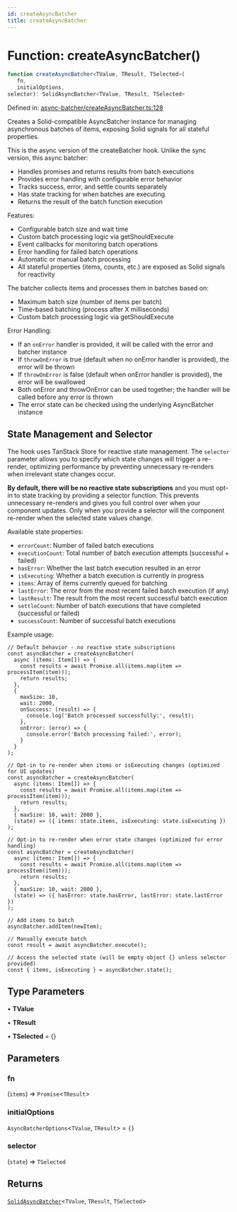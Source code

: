 ```yaml
---
id: createAsyncBatcher
title: createAsyncBatcher
---
```


<!-- DO NOT EDIT: this page is autogenerated from the type comments -->

# Function: createAsyncBatcher()

```ts
function createAsyncBatcher<TValue, TResult, TSelected>(
   fn, 
   initialOptions, 
selector): SolidAsyncBatcher<TValue, TResult, TSelected>
```

Defined in: [async-batcher/createAsyncBatcher.ts:128](https://github.com/TanStack/pacer/blob/main/packages/solid-pacer/src/async-batcher/createAsyncBatcher.ts#L128)

Creates a Solid-compatible AsyncBatcher instance for managing asynchronous batches of items, exposing Solid signals for all stateful properties.

This is the async version of the createBatcher hook. Unlike the sync version, this async batcher:
- Handles promises and returns results from batch executions
- Provides error handling with configurable error behavior
- Tracks success, error, and settle counts separately
- Has state tracking for when batches are executing
- Returns the result of the batch function execution

Features:
- Configurable batch size and wait time
- Custom batch processing logic via getShouldExecute
- Event callbacks for monitoring batch operations
- Error handling for failed batch operations
- Automatic or manual batch processing
- All stateful properties (items, counts, etc.) are exposed as Solid signals for reactivity

The batcher collects items and processes them in batches based on:
- Maximum batch size (number of items per batch)
- Time-based batching (process after X milliseconds)
- Custom batch processing logic via getShouldExecute

Error Handling:
- If an `onError` handler is provided, it will be called with the error and batcher instance
- If `throwOnError` is true (default when no onError handler is provided), the error will be thrown
- If `throwOnError` is false (default when onError handler is provided), the error will be swallowed
- Both onError and throwOnError can be used together; the handler will be called before any error is thrown
- The error state can be checked using the underlying AsyncBatcher instance

## State Management and Selector

The hook uses TanStack Store for reactive state management. The `selector` parameter allows you
to specify which state changes will trigger a re-render, optimizing performance by preventing
unnecessary re-renders when irrelevant state changes occur.

**By default, there will be no reactive state subscriptions** and you must opt-in to state
tracking by providing a selector function. This prevents unnecessary re-renders and gives you
full control over when your component updates. Only when you provide a selector will the
component re-render when the selected state values change.

Available state properties:
- `errorCount`: Number of failed batch executions
- `executionCount`: Total number of batch execution attempts (successful + failed)
- `hasError`: Whether the last batch execution resulted in an error
- `isExecuting`: Whether a batch execution is currently in progress
- `items`: Array of items currently queued for batching
- `lastError`: The error from the most recent failed batch execution (if any)
- `lastResult`: The result from the most recent successful batch execution
- `settleCount`: Number of batch executions that have completed (successful or failed)
- `successCount`: Number of successful batch executions

Example usage:
```tsx
// Default behavior - no reactive state subscriptions
const asyncBatcher = createAsyncBatcher(
  async (items: Item[]) => {
    const results = await Promise.all(items.map(item => processItem(item)));
    return results;
  },
  {
    maxSize: 10,
    wait: 2000,
    onSuccess: (result) => {
      console.log('Batch processed successfully:', result);
    },
    onError: (error) => {
      console.error('Batch processing failed:', error);
    }
  }
);

// Opt-in to re-render when items or isExecuting changes (optimized for UI updates)
const asyncBatcher = createAsyncBatcher(
  async (items: Item[]) => {
    const results = await Promise.all(items.map(item => processItem(item)));
    return results;
  },
  { maxSize: 10, wait: 2000 },
  (state) => ({ items: state.items, isExecuting: state.isExecuting })
);

// Opt-in to re-render when error state changes (optimized for error handling)
const asyncBatcher = createAsyncBatcher(
  async (items: Item[]) => {
    const results = await Promise.all(items.map(item => processItem(item)));
    return results;
  },
  { maxSize: 10, wait: 2000 },
  (state) => ({ hasError: state.hasError, lastError: state.lastError })
);

// Add items to batch
asyncBatcher.addItem(newItem);

// Manually execute batch
const result = await asyncBatcher.execute();

// Access the selected state (will be empty object {} unless selector provided)
const { items, isExecuting } = asyncBatcher.state();
```

## Type Parameters

• **TValue**

• **TResult**

• **TSelected** = \{\}

## Parameters

### fn

(`items`) => `Promise`\<`TResult`\>

### initialOptions

`AsyncBatcherOptions`\<`TValue`, `TResult`\> = `{}`

### selector

(`state`) => `TSelected`

## Returns

[`SolidAsyncBatcher`](../../interfaces/solidasyncbatcher.md)\<`TValue`, `TResult`, `TSelected`\>
